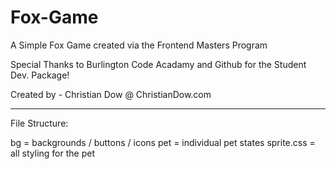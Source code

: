 # Fox-Game

A Simple Fox Game created via the Frontend Masters Program

Special Thanks to Burlington Code Acadamy and Github for the Student Dev. Package!

Created by -
Christian Dow @ ChristianDow.com

----------------------------------------------------------------------------
File Structure:

bg = backgrounds / buttons / icons
pet = individual pet states
sprite.css = all styling for the pet
